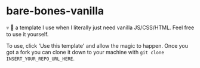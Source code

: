 # bare-bones-vanilla

💀 🍦 a template I use when I literally just need vanilla JS/CSS/HTML.  Feel free to use it yourself. 

To use, click 'Use this template' and allow the magic to happen. Once you got a fork you can clone it down to your machine with `git clone INSERT_YOUR_REPO_URL_HERE`. 
